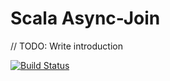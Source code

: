 # Scala Async-Join

// TODO: Write introduction

[![Build Status](https://magnum.travis-ci.com/ayedo/joins.svg?token=8tcpLPyRuB9Zj4cp7hs5&branch=master)](https://magnum.travis-ci.com/ayedo/joins)